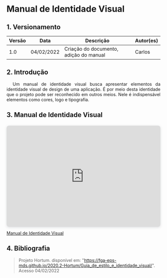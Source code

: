 # Manual de Identidade Visual

## 1. Versionamento
Versão|Data|Descrição|Autor(es)
------|----|---------|--------
1.0   | 04/02/2022 | Criação do documento, adição do manual| Carlos

## 2. Introdução
<p style="text-align: justify; text-indent: 20px"> Um manual de identidade visual busca apresentar elementos da identidade visual de design de uma aplicação. É por meio desta identidade que o projeto pode ser reconhecido em outros meios. Nele é indispensável elementos como cores, logo e tipografia.
</p>


## 3. Manual de Identidade Visual

<div style="position: relative; width: 100%; height: 0; padding-top: 56.2500%;
 padding-bottom: 48px; box-shadow: 0 2px 8px 0 rgba(63,69,81,0.16); margin-top: 1.6em; margin-bottom: 0.9em; overflow: hidden;
 border-radius: 8px; will-change: transform;">
  <iframe loading="lazy" style="position: absolute; width: 100%; height: 100%; top: 0; left: 0; border: none; padding: 0;margin: 0;"
    src="https:&#x2F;&#x2F;www.canva.com&#x2F;design&#x2F;DAE3a2lLaqA&#x2F;view?embed" allowfullscreen="allowfullscreen" allow="fullscreen">
  </iframe>
</div>
<a href="https:&#x2F;&#x2F;www.canva.com&#x2F;design&#x2F;DAE3a2lLaqA&#x2F;view?utm_content=DAE3a2lLaqA&amp;utm_campaign=designshare&amp;utm_medium=embeds&amp;utm_source=link" target="_blank" rel="noopener">Manual de Identidade Visual</a>

## 4. Bibliografia
> Projeto Hortum. disponível em: "https://fga-eps-mds.github.io/2020.2-Hortum/Guia_de_estilo_e_identidade_visual/". Acesso 04/02/2022
